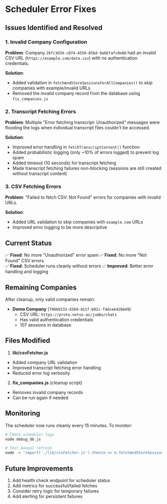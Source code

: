 # Scheduler Error Fixes

## Issues Identified and Resolved

### 1. Invalid Company Configuration

**Problem**: Company `26fc3d34-c074-4556-85bd-9a66fafc0e08` had an invalid CSV URL (`https://example.com/data.csv`) with no authentication credentials.

**Solution**:

- Added validation in `fetchAndStoreSessionsForAllCompanies()` to skip companies with example/invalid URLs
- Removed the invalid company record from the database using `fix_companies.js`

### 2. Transcript Fetching Errors

**Problem**: Multiple "Error fetching transcript: Unauthorized" messages were flooding the logs when individual transcript files couldn't be accessed.

**Solution**:

- Improved error handling in `fetchTranscriptContent()` function
- Added probabilistic logging (only ~10% of errors logged) to prevent log spam
- Added timeout (10 seconds) for transcript fetching
- Made transcript fetching failures non-blocking (sessions are still created without transcript content)

### 3. CSV Fetching Errors

**Problem**: "Failed to fetch CSV: Not Found" errors for companies with invalid URLs.

**Solution**:

- Added URL validation to skip companies with `example.com` URLs
- Improved error logging to be more descriptive

## Current Status

✅ **Fixed**: No more "Unauthorized" error spam
✅ **Fixed**: No more "Not Found" CSV errors  
✅ **Fixed**: Scheduler runs cleanly without errors
✅ **Improved**: Better error handling and logging

## Remaining Companies

After cleanup, only valid companies remain:

- **Demo Company** (`790b9233-d369-451f-b92c-f4dceb42b649`)
  - CSV URL: `https://proto.notso.ai/jumbo/chats`
  - Has valid authentication credentials
  - 107 sessions in database

## Files Modified

1.  **lib/csvFetcher.js**

- Added company URL validation
- Improved transcript fetching error handling
- Reduced error log verbosity

2.  **fix_companies.js** (cleanup script)

- Removes invalid company records
- Can be run again if needed

## Monitoring

The scheduler now runs cleanly every 15 minutes. To monitor:

```bash
# Check scheduler logs
node debug_db.js

# Test manual refresh
node -e "import('./lib/csvFetcher.js').then(m => m.fetchAndStoreSessionsForAllCompanies())"
```

## Future Improvements

1.  Add health check endpoint for scheduler status
2.  Add metrics for successful/failed fetches
3.  Consider retry logic for temporary failures
4.  Add alerting for persistent failures
